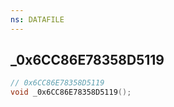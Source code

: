 ```yaml
---
ns: DATAFILE
---
```

## _0x6CC86E78358D5119

```c
// 0x6CC86E78358D5119
void _0x6CC86E78358D5119();
```


